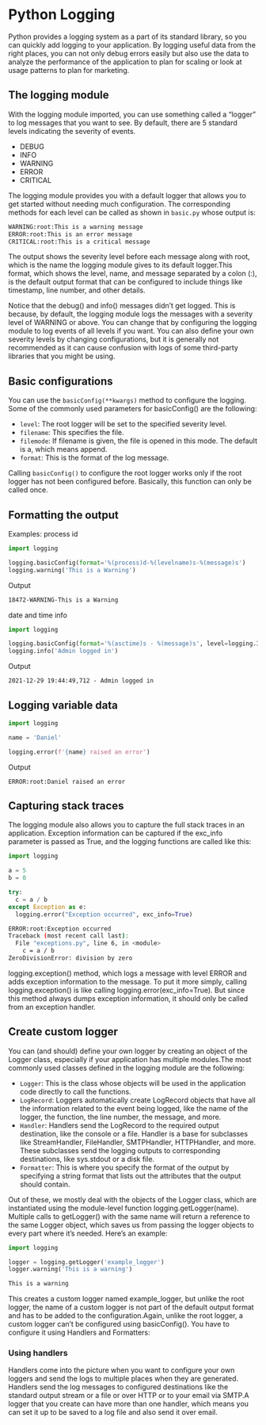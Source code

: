 # Python Logging
Python provides a logging system as a part of its standard library, so you can quickly add logging to your application. By logging useful data from the right places, you can not only debug errors easily but also use the data to analyze the performance of the application to plan for scaling or look at usage patterns to plan for marketing.

## The logging module
With the logging module imported, you can use something called a “logger” to log messages that you want to see. By default, there are 5 standard levels indicating the severity of events.  
* DEBUG
* INFO
* WARNING
* ERROR
* CRITICAL

The logging module provides you with a default logger that allows you to get started without needing much configuration. The corresponding methods for each level can be called as shown in `basic.py` whose output is:
```bash
WARNING:root:This is a warning message
ERROR:root:This is an error message
CRITICAL:root:This is a critical message
```
The output shows the severity level before each message along with root, which is the name the logging module gives to its default logger.This format, which shows the level, name, and message separated by a colon (:), is the default output format that can be configured to include things like timestamp, line number, and other details.

Notice that the debug() and info() messages didn’t get logged. This is because, by default, the logging module logs the messages with a severity level of WARNING or above. You can change that by configuring the logging module to log events of all levels if you want. You can also define your own severity levels by changing configurations, but it is generally not recommended as it can cause confusion with logs of some third-party libraries that you might be using.

## Basic configurations
You can use the `basicConfig(**kwargs)` method to configure the logging. Some of the commonly used parameters for basicConfig() are the following:

* `level`: The root logger will be set to the specified severity level.
* `filename`: This specifies the file.
* `filemode`: If filename is given, the file is opened in this mode. The default is a, which means append.
* `format`: This is the format of the log message.

Calling `basicConfig()` to configure the root logger works only if the root logger has not been configured before. Basically, this function can only be called once.

## Formatting the output
Examples:
process id
```python
import logging

logging.basicConfig(format='%(process)d-%(levelname)s-%(message)s')
logging.warning('This is a Warning')
```
Output
```bash
18472-WARNING-This is a Warning
```
date and time info
```python
import logging

logging.basicConfig(format='%(asctime)s - %(message)s', level=logging.INFO)
logging.info('Admin logged in')
```
Output
```
2021-12-29 19:44:49,712 - Admin logged in
```

## Logging variable data
```python
import logging

name = 'Daniel'

logging.error(f'{name} raised an error')
```
Output
```
ERROR:root:Daniel raised an error
```

## Capturing stack traces
The logging module also allows you to capture the full stack traces in an application. Exception information can be captured if the exc_info parameter is passed as True, and the logging functions are called like this:
```python
import logging

a = 5
b = 0

try:
  c = a / b
except Exception as e:
  logging.error("Exception occurred", exc_info=True)
```
```bash
ERROR:root:Exception occurred
Traceback (most recent call last):
  File "exceptions.py", line 6, in <module>
    c = a / b
ZeroDivisionError: division by zero
```
logging.exception() method, which logs a message with level ERROR and adds exception information to the message. To put it more simply, calling logging.exception() is like calling logging.error(exc_info=True). But since this method always dumps exception information, it should only be called from an exception handler. 

## Create custom logger
You can (and should) define your own logger by creating an object of the Logger class, especially if your application has multiple modules.The most commonly used classes defined in the logging module are the following:
* `Logger`: This is the class whose objects will be used in the application code directly to call the functions.
* `LogRecord`: Loggers automatically create LogRecord objects that have all the information related to the event being logged, like the name of the logger, the function, the line number, the message, and more.
* `Handler`: Handlers send the LogRecord to the required output destination, like the console or a file. Handler is a base for subclasses like StreamHandler, FileHandler, SMTPHandler, HTTPHandler, and more. These subclasses send the logging outputs to corresponding destinations, like sys.stdout or a disk file.
* `Formatter`: This is where you specify the format of the output by specifying a string format that lists out the attributes that the output should contain.

Out of these, we mostly deal with the objects of the Logger class, which are instantiated using the module-level function logging.getLogger(name). Multiple calls to getLogger() with the same name will return a reference to the same Logger object, which saves us from passing the logger objects to every part where it’s needed. Here’s an example:
```python
import logging

logger = logging.getLogger('example_logger')
logger.warning('This is a warning')
```
```bash
This is a warning
```
This creates a custom logger named example_logger, but unlike the root logger, the name of a custom logger is not part of the default output format and has to be added to the configuration.Again, unlike the root logger, a custom logger can’t be configured using basicConfig(). You have to configure it using Handlers and Formatters:

### Using handlers
Handlers come into the picture when you want to configure your own loggers and send the logs to multiple places when they are generated. Handlers send the log messages to configured destinations like the standard output stream or a file or over HTTP or to your email via SMTP.A logger that you create can have more than one handler, which means you can set it up to be saved to a log file and also send it over email.